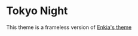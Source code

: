 # Tokyo Night

This theme is a frameless version of [Enkia's theme](https://github.com/enkia/tokyo-night-vscode-theme)
